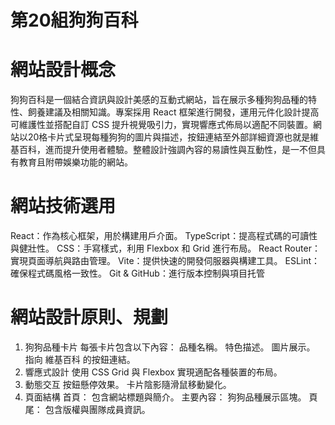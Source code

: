 # 第20組狗狗百科
# 網站設計概念
狗狗百科是一個結合資訊與設計美感的互動式網站，旨在展示多種狗狗品種的特性、飼養建議及相關知識。專案採用 React 框架進行開發，運用元件化設計提高可維護性並搭配自訂 CSS 提升視覺吸引力，實現響應式佈局以適配不同裝置。網站以20格卡片式呈現每種狗狗的圖片與描述，按鈕連結至外部詳細資源也就是維基百科，進而提升使用者體驗。整體設計強調內容的易讀性與互動性，是一不但具有教育且附帶娛樂功能的網站。
# 網站技術選用
React：作為核心框架，用於構建用戶介面。
TypeScript：提高程式碼的可讀性與健壯性。
CSS：手寫樣式，利用 Flexbox 和 Grid 進行布局。
React Router：實現頁面導航與路由管理。
Vite：提供快速的開發伺服器與構建工具。
ESLint：確保程式碼風格一致性。
Git & GitHub：進行版本控制與項目托管
# 網站設計原則、規劃
1. 狗狗品種卡片
每張卡片包含以下內容：
品種名稱。
特色描述。
圖片展示。
指向 維基百科 的按鈕連結。
2. 響應式設計
使用 CSS Grid 與 Flexbox 實現適配各種裝置的布局。
3. 動態交互
按鈕懸停效果。
卡片陰影隨滑鼠移動變化。
4. 頁面結構
首頁：
包含網站標題與簡介。
主要內容：
狗狗品種展示區塊。
頁尾：
包含版權與團隊成員資訊。
